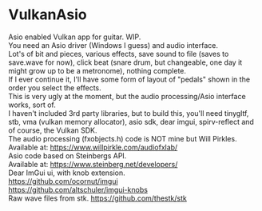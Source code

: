 # VulkanAsio
Asio enabled Vulkan app for guitar. WIP.<br/>
You need an Asio driver (Windows I guess) and audio interface.<br/>
Lot's of bit and pieces, various effects, save sound to file (saves to save.wave for now), click beat (snare drum, but changeable, one day it might grow up to be a metronome), nothing complete.<br/>
If I ever continue it, I'll have some form of layout of "pedals" shown in the order you select the effects.<br/>
This is very ugly at the moment, but the audio processing/Asio interface works, sort of. <br/>
I haven't included 3rd party libraries, but to build this, you'll need tinygltf, stb, vma (vulkan memory allocator), asio sdk, dear imgui, spirv-reflect and of course, the Vulkan SDK.<br/>
The audio processing (fxobjects.h) code is NOT mine but Will Pirkles. <br/>
Available at: https://www.willpirkle.com/audiofxlab/ <br/>
Asio code based on Steinbergs API.<br/>
Available at: https://www.steinberg.net/developers/ <br/>
Dear ImGui ui, with knob extension.<br/>
https://github.com/ocornut/imgui<br/>
https://github.com/altschuler/imgui-knobs<br/>
Raw wave files from stk.
https://github.com/thestk/stk
